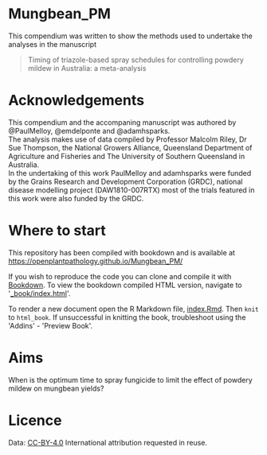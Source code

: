 # Mungbean_PM
This compendium was written to show the methods used to undertake the analyses in the manuscript 
> Timing of triazole-based spray schedules for controlling powdery mildew in Australia: a meta-analysis

# Acknowledgements
This compendium and the accompaning manuscript was authored by @PaulMelloy, @emdelponte and @adamhsparks.  
The analysis makes use of data compiled by Professor Malcolm Riley, Dr Sue Thompson, the National Growers Alliance, Queensland Department of Agriculture and Fisheries and The University of Southern Queensland in Australia.  
In the undertaking of this work PaulMelloy and adamhsparks were funded by the Grains Research and Development Corporation (GRDC), national disease modelling project (DAW1810-007RTX) most of the trials featured in this work were also funded by the GRDC.

# Where to start
This repository has been compiled with bookdown and is available at https://openplantpathology.github.io/Mungbean_PM/

If you wish to reproduce the code you can clone and compile it with [Bookdown](https://bookdown.org/yihui/bookdown/). To view the bookdown compiled HTML version, navigate to '[_book/index.html](_book/index.html)'.

To render a new document open the R Markdown file, [index.Rmd](index.Rmd). Then `knit` to `html_book`. If unsuccessful in knitting the book, troubleshoot using the 'Addins' - 'Preview Book'.

# Aims  
When is the optimum time to spray fungicide to limit the effect of powdery mildew on mungbean yields? 

# Licence

Data: [CC-BY-4.0](http://creativecommons.org/licenses/by/4.0/legalcode) International attribution requested in reuse.

